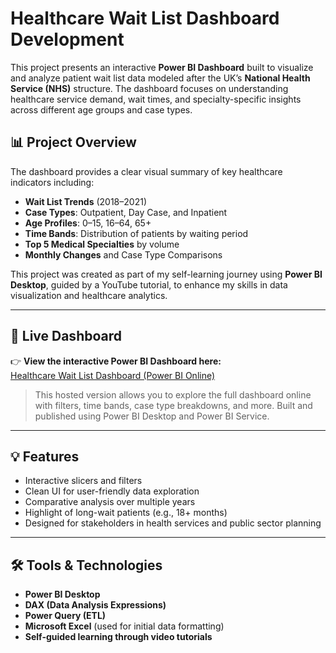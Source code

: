 #  Healthcare Wait List Dashboard Development

This project presents an interactive **Power BI Dashboard** built to visualize and analyze patient wait list data modeled after the UK’s **National Health Service (NHS)** structure. The dashboard focuses on understanding healthcare service demand, wait times, and specialty-specific insights across different age groups and case types.

## 📊 Project Overview

The dashboard provides a clear visual summary of key healthcare indicators including:

-  **Wait List Trends** (2018–2021)
-  **Case Types**: Outpatient, Day Case, and Inpatient
-  **Age Profiles**: 0–15, 16–64, 65+
-  **Time Bands**: Distribution of patients by waiting period
-  **Top 5 Medical Specialties** by volume
-  **Monthly Changes** and Case Type Comparisons

This project was created as part of my self-learning journey using **Power BI Desktop**, guided by a YouTube tutorial, to enhance my skills in data visualization and healthcare analytics.

---

## 📎 Live Dashboard

👉 **View the interactive Power BI Dashboard here:**  
[Healthcare Wait List Dashboard (Power BI Online)](https://app.powerbi.com/links/F4X_W6LTGf?ctid=44e3cf94-19c9-4e32-96c3-14f5bf01391a&pbi_source=linkShare&bookmarkGuid=9c9e6de7-ef78-470b-ab83-9165b9bd)

> This hosted version allows you to explore the full dashboard online with filters, time bands, case type breakdowns, and more. Built and published using Power BI Desktop and Power BI Service.

---

## 💡 Features

- Interactive slicers and filters
- Clean UI for user-friendly data exploration
- Comparative analysis over multiple years
- Highlight of long-wait patients (e.g., 18+ months)
- Designed for stakeholders in health services and public sector planning

---

## 🛠️ Tools & Technologies

- **Power BI Desktop**
- **DAX (Data Analysis Expressions)**
- **Power Query (ETL)**
- **Microsoft Excel** (used for initial data formatting)
- **Self-guided learning through video tutorials**



